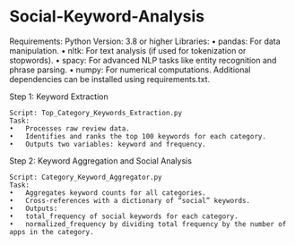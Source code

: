 # Social-Keyword-Analysis

Requirements:
Python Version: 3.8 or higher
	Libraries:
	•	pandas: For data manipulation.
	•	nltk: For text analysis (if used for tokenization or stopwords).
	•	spacy: For advanced NLP tasks like entity recognition and phrase parsing.
	•	numpy: For numerical computations.
	Additional dependencies can be installed using requirements.txt.

 Step 1: Keyword Extraction

	Script: Top_Category_Keywords_Extraction.py
	Task:
	•	Processes raw review data.
	•	Identifies and ranks the top 100 keywords for each category.
	•	Outputs two variables: keyword and frequency.

Step 2: Keyword Aggregation and Social Analysis

	Script: Category_Keyword_Aggregator.py
	Task:
	•	Aggregates keyword counts for all categories.
	•	Cross-references with a dictionary of “social” keywords.
	•	Outputs:
	•	total_frequency of social keywords for each category.
	•	normalized_frequency by dividing total frequency by the number of apps in the category.
